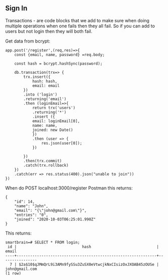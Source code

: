 ## Sign In ##
 
Transactions - are code blocks that we add to make sure when doing multiple operations when one fails then they all fail. 
So if you can add to users but not login then they will both fail.

Get data from bcrypt: 

```
app.post('/register',(req,res)=>{
	const {email, name, password} =req.body;

	const hash = bcrypt.hashSync(password);

	db.transaction(trx=> {
		trx.insert({
			hash: hash,
			email: email
		})
		.into ('login')
		.returning('email')
		.then (loginEmail=>{
			return trx('users')
			.returning('*')
			.insert ({
			email: loginEmail[0],
			name: name,
			joined: new Date()
			})
			.then (user => {
				res.json(user[0]);
			})	

		})
		.then(trx.commit)
		.catch(trx.rollback)
	})
	.catch(err => res.status(400).json("unable to join"))
})

```


When do POST localhost:3000/register Postman this returns:
```
{
    "id": 14,
    "name": "John",
    "email": "{\"john@gmail.com\"}",
    "entries": "0",
    "joined": "2020-10-03T06:25:01.990Z"
}
```
This returns: 
```
smartbrain=# SELECT * FROM login;
 id |                             hash                             |     email
----+--------------------------------------------------------------+----------------
  7 | $2a$10$qJMmQrL9i3AMn9fySSu3ZuSX0eVtwcjkNxCIsizOxJXOAB45zOUSe | john@gmail.com
(1 row)
```
